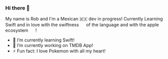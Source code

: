 ### Hi there 👋

My name is Rob and I'm a Mexican 🇲🇽 dev in progress! Currently Learning Swift and in love with the swiftness <img src="https://emojis.slackmojis.com/emojis/images/1643510289/50228/swift.png" width="15" height="15"> of the language and with the apple ecosystem <img src="https://emojis.slackmojis.com/emojis/images/1643514043/24/appleinc.png" width="15" height="15"> !

- 🌱 I’m currently learning Swift!
- 🔭 I’m currently working on TMDB App!
- ⚡ Fun fact: I love Pokemon with all my heart! <img src="https://emojis.slackmojis.com/emojis/images/1643514062/186/pokeball.png" width="15" height="15">

<!--
**fiddly-digits/fiddly-digits** is a ✨ _special_ ✨ repository because its `README.md` (this file) appears on your GitHub profile.

Here are some ideas to get you started:

- 🔭 I’m currently working on ...
- 🌱 I’m currently learning ...
- 👯 I’m looking to collaborate on ...
- 🤔 I’m looking for help with ...
- 💬 Ask me about ...
- 📫 How to reach me: ...
- 😄 Pronouns: ...
- ⚡ Fun fact: ...
-->
